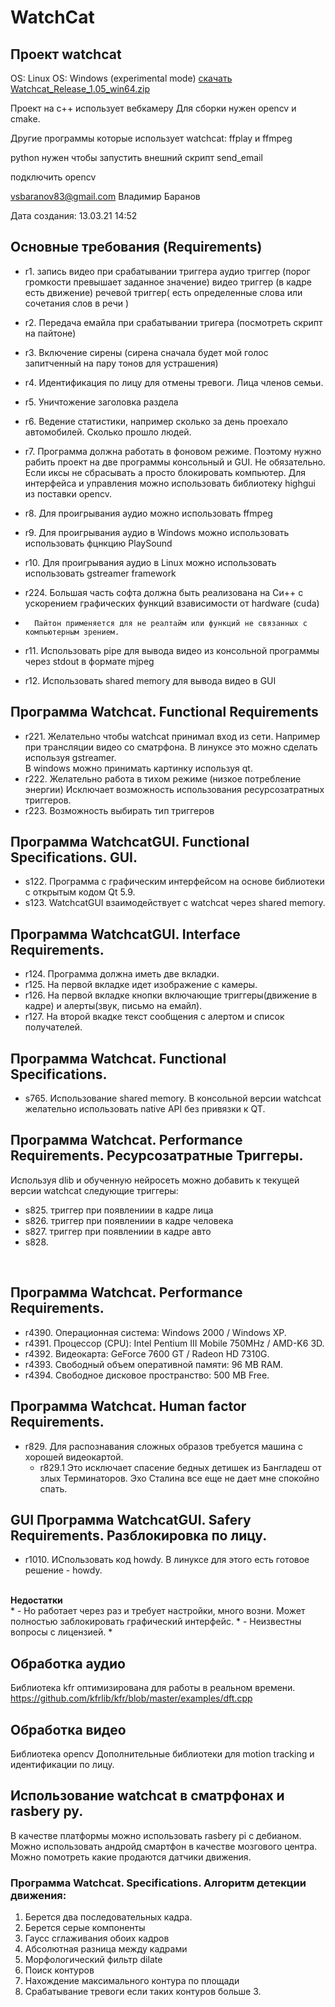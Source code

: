 # WatchCat

## Проект watchcat
OS: Linux
OS: Windows (experimental mode)
[скачать Watchcat_Release_1.05_win64.zip](https://github.com/Kvazikot/WatchCat/tags)

Проект на с++ использует вебкамеру
Для сборки нужен opencv и cmake.

Другие программы которые использует watchcat: ffplay и ffmpeg

python нужен чтобы запустить внешний скрипт send_email

подключить opencv

vsbaranov83@gmail.com Владимир Баранов

Дата создания: 13.03.21 14:52

## Основные требования (Requirements)
* r1. запись видео при срабатывании триггера
   аудио триггер (порог громкости превышает заданное значение)
   видео триггер (в кадре есть движение)
   речевой триггер( есть определенные слова или сочетания слов в речи )

* r2. Передача емайла при срабатывании тригера (посмотреть скрипт на пайтоне)

* r3. Включение сирены (сирена сначала будет мой голос запитченный на пару тонов для устрашения)

* r4. Идентификация по лицу для отмены тревоги. Лица членов семьи.

* r5. Уничтожение заголовка раздела 

* r6. Ведение статистики, например сколько за день проехало автомобилей. Сколько прошло людей.
* r7. Программа должна работать в фоновом режиме. Поэтому нужно рабить проект на две программы консольный и GUI.
      Не обязательно. Если иксы не сбрасывать а просто блокировать компьютер.
      Для интерфейса и управления можно использовать библиотеку highgui из поставки opencv.
* r8. Для проигрывания аудио можно использовать ffmpeg
* r9. Для проигрывания аудио в Windows можно использовать использовать фцнкцию PlaySound
* r10. Для проигрывания аудио в Linux можно использовать использовать gstreamer framework  
* r224. Большая часть софта должна быть реализована на Си++ с ускорением графических функций взависимости от hardware (cuda)
*       Пайтон применяется для не реалтайм или функций не связанных с компьютерным зрением.
* r11. Использовать pipe для вывода видео из консольной программы через stdout в формате mjpeg
* r12. Использовать shared memory для вывода видео в GUI



## Программа Watchcat. Functional Requirements
* r221. Желательно чтобы watchcat принимал вход из сети. Например при трансляции видео со сматрфона.
        В линуксе это можно сделать используя gstreamer. <br>
        В windows можно принимать картинку используя qt. 
* r222. Желательно работа в тихом режиме (низкое потребление энергии)
         Исключает возможность использования ресурсозатратных триггеров.
* r223. Возможность выбирать тип триггеров



## Программа WatchcatGUI. Functional Specifications. GUI.
* s122. Программа с графическим интерфейсом на основе библиотеки с открытым кодом Qt 5.9.
* s123. WatchcatGUI взаимодействует с watchcat через shared memory.
 
## Программа WatchcatGUI. Interface Requirements. 
* r124. Программа должна иметь две вкладки. 
* r125. На первой вкладке идет изображение с камеры.
* r126. На первой вкладке кнопки включающие триггеры(движение в кадре) и алерты(звук, письмо на емайл).
* r127. На второй вкадке текст сообщения с алертом и список получателей.

## Программа Watchcat. Functional Specifications.
* s765. Использование shared memory. В консольной версии watchcat желательно использовать native API без привязки к QT.

##  Программа Watchcat. Performance Requirements. Ресурсозатратные Триггеры.
Используя dlib и обученную нейросеть можно добавить к текущей версии watchcat следующие триггеры:

* s825. триггер при появлениии в кадре лица
* s826. триггер при появлениии в кадре человека
* s827. триггер при появлениии в кадре авто
* s828. 
<br> 

##  Программа Watchcat. Performance Requirements. 
* r4390. Операционная система: Windows 2000 / Windows XP.
* r4391. Процессор (CPU): Intel Pentium III Mobile 750MHz / AMD-K6 3D.
* r4392. Видеокарта: GeForce 7600 GT / Radeon HD 7310G.
* r4393. Свободный объем оперативной памяти: 96 MB RAM.
* r4394. Свободное дисковое пространство: 500 MB Free.

## Программа Watchcat. Human factor Requirements.

* r829. Для распознавания сложных образов требуется машина с хорошей видеокартой.
    * r829.1 Это исключает спасение бедных детишек из Бангладеш от злых Терминаторов. Эхо Сталина все еще не дает мне спокойно спать.

## GUI Программа WatchcatGUI. Safery Requirements. Разблокировка по лицу.
* r1010. ИСпользовать код howdy. В линуксе для этого есть готовое решение - howdy.
<br>
<b>Недостатки</b>
<br>
* - Но работает через раз и требует настройки, много возни. Может полностью заблокировать графический интерфейс.
* - Неизвестны вопросы с лицензией.
* 



## Обработка аудио

Библиотека kfr оптимизирована для работы в реальном времени.
https://github.com/kfrlib/kfr/blob/master/examples/dft.cpp

## Обработка видео
Библиотека opencv 
Дополнительные библиотеки для motion tracking и идентификации по лицу.


## Использование watchcat в сматрфонах и rasbery py.
В качестве платформы можно использовать rasbery pi с дебианом.
Можно использовать андройд смартфон в качестве мозгового центра.
Можно помотреть какие продаются датчики движения.


### Программа Watchcat. Specifications. Алгоритм детекции движения:

1. Берется два последовательных кадра.
2. Берется серые компоненты
3. Гаусс сглаживания обоих кадров
4. Абсолютная разница между кадрами
5. Морфологический фильтр dilate
6. Поиск контуров
7. Нахождение максимального контура по площади
8. Срабатывание тревоги если таких контуров больше 3.


